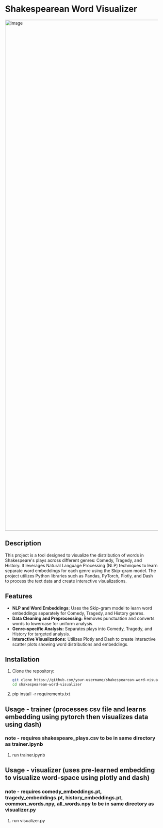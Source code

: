 # Shakespearean Word Visualizer

<img width="1680" alt="image" src="https://github.com/KhairKhair/Shakespearean-Word-Visualizer/assets/135009781/0aa4a729-65a9-4c04-82be-6504f77a1076">





## Description
This project is a tool designed to visualize the distribution of words in Shakespeare's plays across different genres: Comedy, Tragedy, and History. It leverages Natural Language Processing (NLP) techniques to learn separate word embeddings for each genre using the Skip-gram model. The project utilizes Python libraries such as Pandas, PyTorch, Plotly, and Dash to process the text data and create interactive visualizations.

## Features
- **NLP and Word Embeddings:** Uses the Skip-gram model to learn word embeddings separately for Comedy, Tragedy, and History genres.
- **Data Cleaning and Preprocessing:** Removes punctuation and converts words to lowercase for uniform analysis.
- **Genre-specific Analysis:** Separates plays into Comedy, Tragedy, and History for targeted analysis.
- **Interactive Visualizations:** Utilizes Plotly and Dash to create interactive scatter plots showing word distributions and embeddings.

## Installation
1. Clone the repository:
   ```bash
   git clone https://github.com/your-username/shakespearean-word-visualizer.git
   cd shakespearean-word-visualizer

2. pip install -r requirements.txt

## Usage - trainer (processes csv file and learns embedding using pytorch then visualizes data using dash)
### note - requires shakespeare_plays.csv to be in same directory as trainer.ipynb
1. run trainer.ipynb

## Usage - visualizer (uses pre-learned embedding to visualize word-space using plotly and dash)
### note - requires comedy_embeddings.pt, tragedy_embeddings.pt, history_embeddings.pt, common_words.npy, all_words.npy to be in same directory as visualizer.py
1. run visualizer.py


